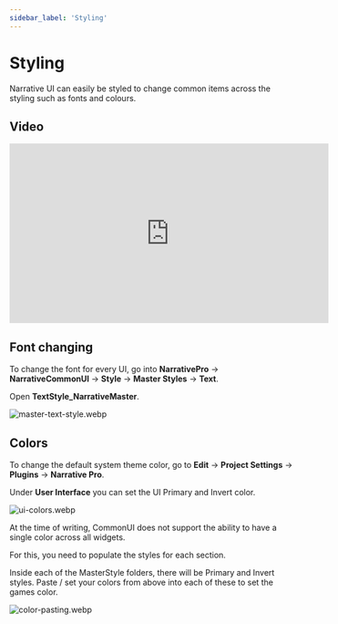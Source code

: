 ```yaml
---
sidebar_label: 'Styling'
---
```


# Styling

Narrative UI can easily be styled to change common items across the styling such as fonts and colours.

## Video

<iframe width="560" height="315" src="https://www.youtube.com/embed/jMakZex6M5s?si=8ffMoXrw3tTmmBPY" title="YouTube video player" frameborder="0" allow="accelerometer; autoplay; clipboard-write; encrypted-media; gyroscope; picture-in-picture; web-share" referrerpolicy="strict-origin-when-cross-origin" allowfullscreen></iframe>

## Font changing

To change the font for every UI, go into **NarrativePro** -> **NarrativeCommonUI** -> **Style** -> **Master Styles** -> **Text**.

Open **TextStyle_NarrativeMaster**.

![master-text-style.webp](//img/pro/ui/master-text-style.webp)

## Colors

To change the default system theme color, go to **Edit** -> **Project Settings** -> **Plugins** -> **Narrative Pro**.

Under **User Interface** you can set the UI Primary and Invert color.

![ui-colors.webp](//img/pro/ui/ui-colors.webp)

At the time of writing, CommonUI does not support the ability to have a single color across all widgets.

For this, you need to populate the styles for each section.

Inside each of the MasterStyle folders, there will be Primary and Invert styles. Paste / set your colors from above into each of these to set the games color.

![color-pasting.webp](//img/pro/ui/color-pasting.webp)